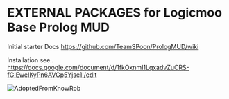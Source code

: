 EXTERNAL PACKAGES for Logicmoo Base Prolog MUD
=========
Initial starter Docs https://github.com/TeamSPoon/PrologMUD/wiki

Installation see.. https://docs.google.com/document/d/1fkOxnmI1LqxadvZuCRS-fGIEweIKyPn6AVGp5Yjse1I/edit

![AdoptedFromKnowRob](http://www.prologmoo.com/downloads/screenshots/KnowRobOnto.png)
